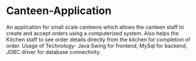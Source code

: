 # Canteen-Application
An application for small scale canteens which allows the canteen staff to create and accept orders using a computerized system. Also helps the Kitchen staff to see order details directly from the kitchen for completion of order. 
Usage of Technology- Java Swing for frontend, MySql for backend, JDBC driver for database connectivity.
